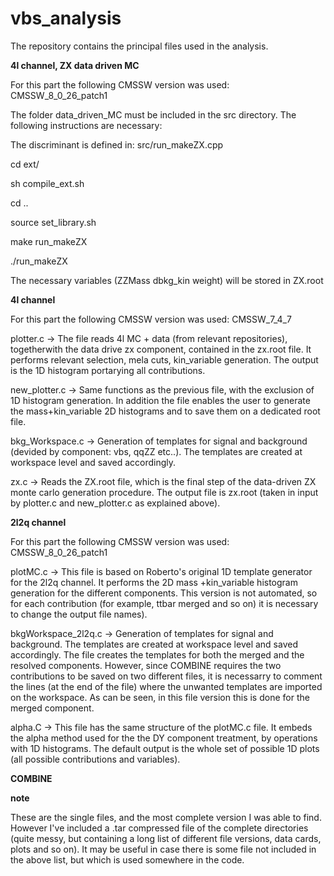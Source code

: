 # vbs_analysis
The repository contains the principal files used in the analysis.

<b> 4l channel, ZX data driven MC </b>

For this part the following CMSSW version was used: CMSSW_8_0_26_patch1

The folder data_driven_MC must be included in the src directory.
The following instructions are necessary:

The discriminant is defined in: src/run_makeZX.cpp

cd ext/

sh compile_ext.sh

cd ..

source set_library.sh

make run_makeZX

./run_makeZX

The necessary variables (ZZMass dbkg_kin weight) will be stored in ZX.root

<b> 4l channel </b>

For this part the following CMSSW version was used: CMSSW_7_4_7

plotter.c -> The file reads 4l MC + data (from relevant repositories), togetherwith the data drive zx component, contained in the zx.root file. It performs relevant selection, mela cuts, kin_variable generation. The output is the 1D histogram portarying all contributions.

new_plotter.c -> Same functions as the previous file, with the exclusion of 1D histogram generation. In addition the file enables the user to generate the mass+kin_variable 2D histograms and to save them on a dedicated root file.

bkg_Workspace.c -> Generation of templates for signal and background (devided by component: vbs, qqZZ etc..). The templates are created at workspace level and saved accordingly.

zx.c -> Reads the ZX.root file, which is the final step of the data-driven ZX monte carlo generation procedure. The output file is zx.root (taken in input by plotter.c and new_plotter.c as explained above).

<b> 2l2q channel </b>

For this part the following CMSSW version was used: CMSSW_8_0_26_patch1

plotMC.c -> This file is based on Roberto's original 1D template generator for the 2l2q channel. It performs the 2D mass +kin_variable histogram generation for the different components. This version is not automated, so for each contribution (for example, ttbar merged and so on) it is necessary to change the output file names). 

bkgWorkspace_2l2q.c -> Generation of templates for signal and background. The templates are created at workspace level and saved accordingly. The file creates the templates for both the merged and the resolved components. However, since COMBINE requires the two contributions to be saved on two different files, it is necessarry to comment the lines (at the end of the file) where the unwanted templates are imported on the workspace. As can be seen, in this file version this is done for the merged component.

alpha.C -> This file has the same structure of the plotMC.c file. It embeds the alpha method used for the the DY component treatment, by operations with 1D histograms. The default output is the whole set of possible 1D plots (all possible contributions and variables). 

<b> COMBINE </b>



<b> note </b>

These are the single files, and the most complete version I was able to find. However I've included a .tar compressed file of the complete directories (quite messy, but containing a long list of different file versions, data cards, plots and so on). It may be useful in case there is some file not included in the above list, but which is used somewhere in the code.
